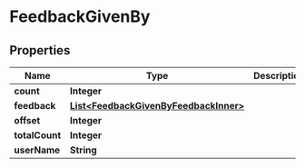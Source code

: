 

# FeedbackGivenBy


## Properties

| Name | Type | Description | Notes |
|------------ | ------------- | ------------- | -------------|
|**count** | **Integer** |  |  |
|**feedback** | [**List&lt;FeedbackGivenByFeedbackInner&gt;**](FeedbackGivenByFeedbackInner.md) |  |  |
|**offset** | **Integer** |  |  |
|**totalCount** | **Integer** |  |  |
|**userName** | **String** |  |  |



